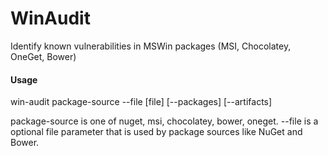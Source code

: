 # WinAudit
Identify known vulnerabilities in MSWin packages (MSI, Chocolatey, OneGet, Bower)

#### Usage

win-audit package-source --file [file] [--packages] [--artifacts]

package-source is one of nuget, msi, chocolatey, bower, oneget.
--file is a optional file parameter that is used by package sources like NuGet and Bower.
